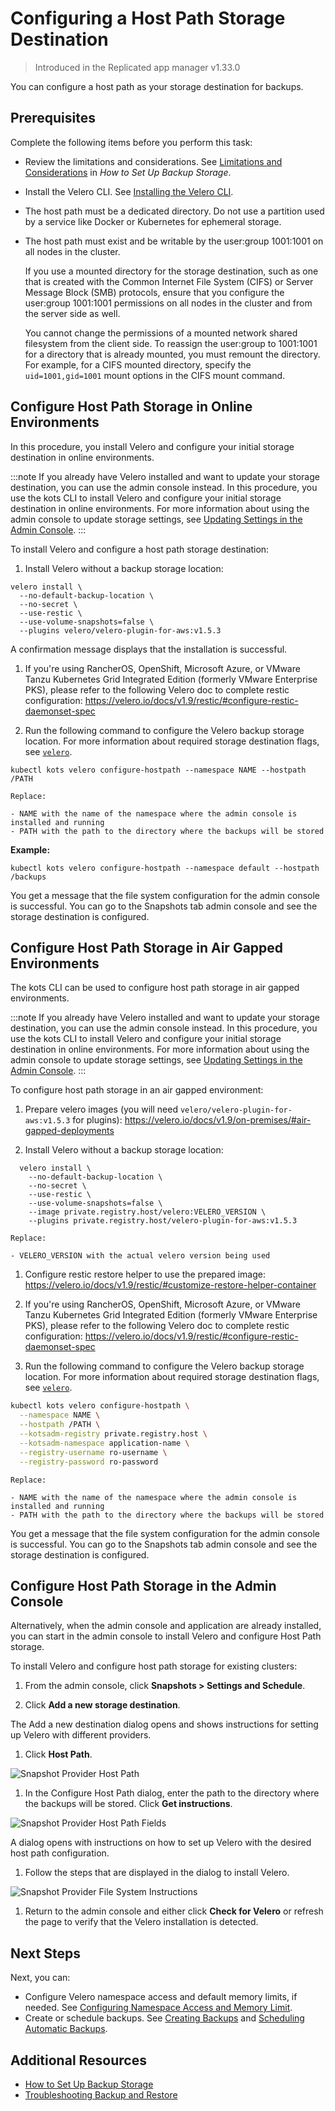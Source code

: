 # Configuring a Host Path Storage Destination

> Introduced in the Replicated app manager v1.33.0

You can configure a host path as your storage destination for backups.

## Prerequisites

Complete the following items before you perform this task:

* Review the limitations and considerations. See [Limitations and Considerations](snapshots-config-workflow#limitations-and-considerations) in _How to Set Up Backup Storage_.
* Install the Velero CLI. See [Installing the Velero CLI](snapshots-velero-cli-installing).
* The host path must be a dedicated directory. Do not use a partition used by a service like Docker or Kubernetes for ephemeral storage.
* The host path must exist and be writable by the user:group 1001:1001 on all nodes in the cluster.

   If you use a mounted directory for the storage destination, such as one that is created with the Common Internet File System (CIFS) or Server Message Block (SMB) protocols, ensure that you configure the user:group 1001:1001 permissions on all nodes in the cluster and from the server side as well.

   You cannot change the permissions of a mounted network shared filesystem from the client side. To reassign the user:group to 1001:1001 for a directory that is already mounted, you must remount the directory. For example, for a CIFS mounted directory, specify the `uid=1001,gid=1001` mount options in the CIFS mount command.

## Configure Host Path Storage in Online Environments

In this procedure, you install Velero and configure your initial storage destination in online environments.

:::note
If you already have Velero installed and want to update your storage destination, you can use the admin console instead. In this procedure, you use the kots CLI to install Velero and configure your initial storage destination in online environments. For more information about using the admin console to update storage settings, see [Updating Settings in the Admin Console](snapshots-updating-with-admin-console).
:::

To install Velero and configure a host path storage destination:

1. Install Velero without a backup storage location:

  ```
  velero install \
    --no-default-backup-location \
    --no-secret \
    --use-restic \
    --use-volume-snapshots=false \
    --plugins velero/velero-plugin-for-aws:v1.5.3
  ```

  A confirmation message displays that the installation is successful.

1. If you're using RancherOS, OpenShift, Microsoft Azure, or VMware Tanzu Kubernetes Grid Integrated Edition (formerly VMware Enterprise PKS), please refer to the following Velero doc to complete restic configuration: https://velero.io/docs/v1.9/restic/#configure-restic-daemonset-spec

1. Run the following command to configure the Velero backup storage location. For more information about required storage destination flags, see [`velero`](/reference/kots-cli-velero-index).

  ```
  kubectl kots velero configure-hostpath --namespace NAME --hostpath /PATH
  ```

    Replace:

    - NAME with the name of the namespace where the admin console is installed and running
    - PATH with the path to the directory where the backups will be stored

  **Example:**

  ```
  kubectl kots velero configure-hostpath --namespace default --hostpath /backups
  ```

  You get a message that the file system configuration for the admin console is successful. You can go to the Snapshots tab admin console and see the storage destination is configured.

## Configure Host Path Storage in Air Gapped Environments

The kots CLI can be used to configure host path storage in air gapped environments.

:::note
If you already have Velero installed and want to update your storage destination, you can use the admin console instead. In this procedure, you use the kots CLI to install Velero and configure your initial storage destination in online environments. For more information about using the admin console to update storage settings, see [Updating Settings in the Admin Console](snapshots-updating-with-admin-console).
:::

To configure host path storage in an air gapped environment:

1. Prepare velero images (you will need `velero/velero-plugin-for-aws:v1.5.3` for plugins): https://velero.io/docs/v1.9/on-premises/#air-gapped-deployments

1. Install Velero without a backup storage location:

  ```
    velero install \
      --no-default-backup-location \
      --no-secret \
      --use-restic \
      --use-volume-snapshots=false \
      --image private.registry.host/velero:VELERO_VERSION \
      --plugins private.registry.host/velero-plugin-for-aws:v1.5.3
  ```

    Replace:

    - VELERO_VERSION with the actual velero version being used

1. Configure restic restore helper to use the prepared image: https://velero.io/docs/v1.9/restic/#customize-restore-helper-container

1. If you're using RancherOS, OpenShift, Microsoft Azure, or VMware Tanzu Kubernetes Grid Integrated Edition (formerly VMware Enterprise PKS), please refer to the following Velero doc to complete restic configuration: https://velero.io/docs/v1.9/restic/#configure-restic-daemonset-spec

1. Run the following command to configure the Velero backup storage location. For more information about required storage destination flags, see [`velero`](/reference/kots-cli-velero-index).

  ```bash
  kubectl kots velero configure-hostpath \
    --namespace NAME \
    --hostpath /PATH \
    --kotsadm-registry private.registry.host \
    --kotsadm-namespace application-name \
    --registry-username ro-username \
    --registry-password ro-password
  ```

    Replace:

    - NAME with the name of the namespace where the admin console is installed and running
    - PATH with the path to the directory where the backups will be stored

You get a message that the file system configuration for the admin console is successful. You can go to the Snapshots tab admin console and see the storage destination is configured.

## Configure Host Path Storage in the Admin Console

Alternatively, when the admin console and application are already installed, you can start in the admin console to install Velero and configure Host Path storage.

To install Velero and configure host path storage for existing clusters:

1. From the admin console, click **Snapshots > Settings and Schedule**.

1. Click **Add a new storage destination**.

  The Add a new destination dialog opens and shows instructions for setting up Velero with different providers.

1. Click **Host Path**.

  ![Snapshot Provider Host Path](/images/snapshot-provider-hostpath.png)

1. In the Configure Host Path dialog, enter the path to the directory where the backups will be stored. Click **Get instructions**.

  ![Snapshot Provider Host Path Fields](/images/snapshot-provider-hostpath-field.png)

  A dialog opens with instructions on how to set up Velero with the desired host path configuration.

1. Follow the steps that are displayed in the dialog to install Velero.

  ![Snapshot Provider File System Instructions](/images/snapshot-provider-hostpath-instructions.png)

1. Return to the admin console and either click **Check for Velero** or refresh the page to verify that the Velero installation is detected.


## Next Steps

Next, you can:

* Configure Velero namespace access and default memory limits, if needed. See [Configuring Namespace Access and Memory Limit](snapshots-velero-installing-config).
* Create or schedule backups. See [Creating Backups](snapshots-creating) and [Scheduling Automatic Backups](snapshots-scheduling).

## Additional Resources

* [How to Set Up Backup Storage](snapshots-understanding)
* [Troubleshooting Backup and Restore](snapshots-troubleshooting-backup-restore)
